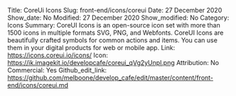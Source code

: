 Title: CoreUi Icons
Slug: front-end/icons/coreui
Date: 27 December 2020
Show_date: No
Modified: 27 December 2020
Show_modified: No
Category: Icons
Summary: CoreUI Icons is an open-source icon set with more than 1500 icons in multiple formats SVG, PNG, and Webfonts. CoreUI Icons are beautifully crafted symbols for common actions and items. You can use them in your digital products for web or mobile app.
Link: https://icons.coreui.io/icons/
Icon: https://ik.imagekit.io/developcafe/coreui_qVg2yUnpl.png
Attribution: No
Commercial: Yes
Github_edit_link: https://github.com/melboone/develop_cafe/edit/master/content/front-end/icons/coreui.md
